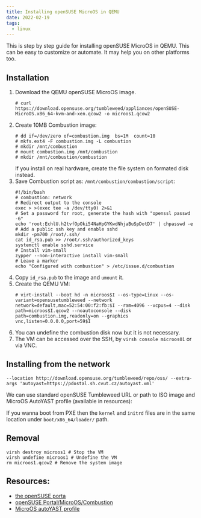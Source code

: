 ```yaml
---
title: Installing openSUSE MicroOS in QEMU
date: 2022-02-19
tags:
  - linux
---
```


This is step by step guide for installing openSUSE MicroOS in QEMU.
This can be easy to customize or automate. It may help you on other platforms too.

<!--more-->

## Installation
 1) Download the QEMU openSUSE MicroOS image.
    ```
    # curl https://download.opensuse.org/tumbleweed/appliances/openSUSE-MicroOS.x86_64-kvm-and-xen.qcow2 -o microos1.qcow2
    ```
 2) Create 10MB Combustion image:
    ```
    # dd if=/dev/zero of=combustion.img  bs=1M  count=10
    # mkfs.ext4 -F combustion.img -L combustion
    # mkdir /mnt/combustion
    # mount combustion.img /mnt/combustion
    # mkdir /mnt/combustion/combustion
    ```
    If you install on real hardware, create the file system on formated disk instead.
 3) Save Combustion script as: `/mnt/combustion/combustion/script`:
    ```
    #!/bin/bash
    # combustion: network
    # Redirect output to the console
    exec > >(exec tee -a /dev/tty0) 2>&1
    # Set a password for root, generate the hash with "openssl passwd -6"
    echo 'root:EchlU.h2tvfOpOki54NaHpGYKwdNhjaBuSpDotD7' | chpasswd -e
    # Add a public ssh key and enable sshd
    mkdir -pm700 /root/.ssh/
    cat id_rsa.pub >> /root/.ssh/authorized_keys
    systemctl enable sshd.service
    # Install vim-small
    zypper --non-interactive install vim-small
    # Leave a marker
    echo "Configured with combustion" > /etc/issue.d/combustion
    ```
 4) Copy `id_rsa.pub` to the image and `umount` it.
 5) Create the QEMU VM:
    ```
    # virt-install --boot hd -n microos$I --os-type=Linux --os-variant=opensusetumbleweed --network network=default,mac=52:54:00:f2:fb:$I --ram=4096 --vcpus=4 --disk path=microos$I.qcow2 --noautoconsole --disk path=combustion.img,readonly=on --graphics vnc,listen=0.0.0.0,port=59$I
    ```
 6) You can undefine the combustion disk now but it is not necessary.
 7) The VM can be accessed over the SSH, by `virsh console microos01` or via VNC.

## Installing from the network
```
--location http://download.opensuse.org/tumbleweed/repo/oss/ --extra-args 'autoyast=https://pdostal.sh.cvut.cz/autoyast.xml'
```
We can use standard openSUSE Tumbleweed URL or path to ISO image and MicroOS AutoYAST profile (available in resources):

If you wanna boot from PXE then the `kernel` and `initrd` files are in the same location under `boot/x86_64/loader/` path.

## Removal
```
virsh destroy microos1 # Stop the VM
virsh undefine microos1 # Undefine the VM
rm microos1.qcow2 # Remove the system image
```

## Resources:
 * [the openSUSE porta](https://en.opensuse.org/Portal:MicroOS/Downloads)
 * [openSUSE Portal/MicroOS/Combustion](https://en.opensuse.org/Portal:MicroOS/Combustion)
 * [MicroOS autoYAST profile](/microos-autoyast.xml)

